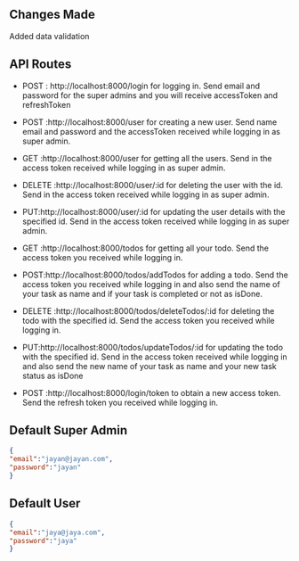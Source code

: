 ## Changes Made

Added data validation 
## API Routes


- POST : http://localhost:8000/login for logging in. Send email and password for the super admins and you will receive accessToken and refreshToken

- POST :http://localhost:8000/user for creating a new user. Send name email and password and the accessToken received while logging in as super admin.

- GET :http://localhost:8000/user for getting all the users. Send in the access token received  while logging in as super admin.

- DELETE :http://localhost:8000/user/:id for deleting the user with the id. Send in the access token received  while logging in as super admin. 

- PUT:http://localhost:8000/user/:id for updating the user details with the specified id. Send in the access token received  while logging in as super admin. 

- GET :http://localhost:8000/todos for getting all your todo. Send the access token you received while logging in. 

- POST:http://localhost:8000/todos/addTodos for adding a todo. Send the access token you received while logging in and also send the name of your task as name and if your task is completed or not as isDone. 

- DELETE :http://localhost:8000/todos/deleteTodos/:id  for deleting the todo with the specified id. Send the access token you received while logging in.

- PUT:http://localhost:8000/todos/updateTodos/:id for updating the todo with the specified id. Send in the access token received  while logging in and also send the new name of your task as name and your new task status as isDone
     
- POST :http://localhost:8000/login/token to obtain a new access token. Send the  refresh token you received while logging in.

## Default Super Admin
```json
{
"email":"jayan@jayan.com",
"password":"jayan"
}  
```
## Default User
```json
{
"email":"jaya@jaya.com",
"password":"jaya"
}
```
